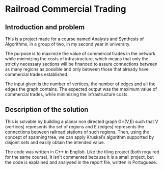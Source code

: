 # Railroad Commercial Trading

## Introduction and problem
This is a project made for a course named Analysis and Synthesis of Algorithms, in a group of two, in my second year in university.

The purpose is to maximize the value of commercial trades in the network while minimizing the costs of infrastructure, which means that only the strictly necessary sections will be financed to assure connections between as many regions as possible and only between those that already have commercial trades established.

The input given is the number of vertices, the number of edges and all the edges the graph contains. The expected output was the maximum value of commercial trades, while minimizing the infrastructure costs. 

## Description of the solution
This is solvable by building a planar non directed graph G=(V,E) such that V (vertices) represents the set of regions and E (edges) represents the connections between railroad stations of such regions. Then, using the concept of spanning tree, we can apply Kruskal's algorithm supported by disjoint sets and easily obtain the intended value.

The code was written in C++ in English. Like the tiling project (both required for the same course), it isn't commented because it is a small project, but the code is explained and analysed in the report file, written in Portuguese.
